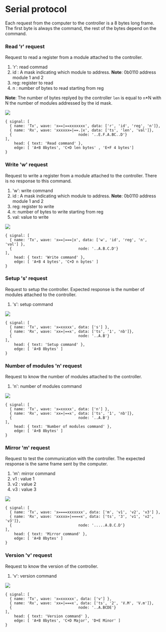 # Serial protocol
Each request from the computer to the controller is a 8 bytes long frame. The first byte is always the command, the rest of the bytes depend on the command. 

### Read 'r' request
Request to read a register from a module attached to the controller. 
1. 'r': read commad
2. id : A mask indicating which module to address. **Note**: 0b0110 address module 1 and 2
3. reg: register to read
4. n  : number of bytes to read starting from reg

**Note**: The number of bytes replyed by the controller `len` is equal to `n`*N with N the number of modules addressed by the id mask.

<img src="https://svg.wavedrom.com/{signal:[{name:'Tx',wave:'x==|==xxxxxxx',data:['r','id','reg','n']},{name:'Rx',wave:'xxxxxx=|==.|x',data:['ts','len','val']},{node:'..E.F.A.BC..D'}],head:{text:'Read command'},edge:['A+B 8bytes','C+D len bytes','E+F 4 bytes']}"/>

```wavedrom
{ signal: [
  { name: 'Tx', wave: 'x==|==xxxxxxx', data: ['r', 'id', 'reg', 'n']},
  { name: 'Rx', wave: 'xxxxxx=|==.|x', data: ['ts', 'len', 'val']},
  {                              node: '..E.F.A.BC..D'}
],
    head: { text: 'Read command' },
    edge: [ 'A+B 8bytes', 'C+D len bytes' , 'E+F 4 bytes']
}
```

### Write 'w' request
Request to write a register from a module attached to the controller. There is no response to this command.
1. 'w': write command
2. id : A mask indicating which module to address. **Note**: 0b0110 address module 1 and 2
3. reg: register to write
4. n: number of bytes to write starting from reg
5. val: value to write


<img src="https://svg.wavedrom.com/{signal:[{name:'Tx',wave:'x==|===|x',data:['w','id','reg','n','val']},{node:'..A.B.C.D'}],head:{text:'Write command'},edge:['A+B 4 bytes','C+D n bytes']}"/>

```wavedrom
{ signal: [
  { name: 'Tx', wave: 'x==|===|x', data: ['w', 'id', 'reg', 'n', 'val'] },
  {                              node: '..A.B.C.D'}
],
    head: { text: 'Write command' },
    edge: [ 'A+B 4 bytes', 'C+D n bytes' ]
}
```

### Setup 's' request
Request to setup the controller. Expected response is the number of modules attached to the controller.
1. 's': setup command

<img src="https://svg.wavedrom.com/{signal:[{name:'Tx',wave:'x=xxxxx',data:['s']},{name:'Rx',wave:'xx=|==x',data:['ts','1','nb']},{node:'..A.B'}],head:{text:'Setup command'},edge:['A+B 8bytes']}"/>

```wavedrom
{ signal: [
  { name: 'Tx', wave: 'x=xxxxx', data: ['s'] },
  { name: 'Rx', wave: 'xx=|==x', data: ['ts', '1', 'nb']},
  {                              node: '..A.B'}
],
    head: { text: 'Setup command' },
    edge: [ 'A+B 8bytes' ]
}
```

### Number of modules 'n' request
Request to know the number of modules attached to the controller.
1. 'n': number of modules command

<img src="https://svg.wavedrom.com/{signal:[{name:'Tx',wave:'x=xxxxx',data:['n']},{name:'Rx',wave:'xx=|==x',data:['ts','1','nb']},{node:'..A.B'}],head:{text:'Number of modules command'},edge:['A+B 8bytes']}"/>

```wavedrom
{ signal: [
  { name: 'Tx', wave: 'x=xxxxx', data: ['n'] },
  { name: 'Rx', wave: 'xx=|==x', data: ['ts', '1', 'nb']},
  {                              node: '..A.B'}
],
    head: { text: 'Number of modules command' },
    edge: [ 'A+B 8bytes' ]
}
```

### Mirror 'm' request
Request to test the communication with the controller. The expected response is the same frame sent by the computer.
1. 'm': mirror command
2. v1 : value 1
3. v2 : value 2
4. v3 : value 3

<img src="https://svg.wavedrom.com/{signal:[{name:'Tx',wave:'x====xxxxxxx',data:['m','v1','v2','v3']},{name:'Rx',wave:'xxxxx=|====x',data:['ts','3','v1','v2','v3']},{node:'.....A.B.C.D'}],head:{text:'Mirror command'},edge:['A+B 8bytes']}"/>

```wavedrom
{ signal: [
  { name: 'Tx', wave: 'x====xxxxxxx', data: ['m', 'v1', 'v2', 'v3'] },
  { name: 'Rx', wave: 'xxxxx=|====x', data: ['ts', '3', 'v1', 'v2', 'v3']},
  {                              node: '.....A.B.C.D'}
],
    head: { text: 'Mirror command' },
    edge: [ 'A+B 8bytes' ]
}
```

### Version 'v' request
Request to know the version of the controller.
1. 'v': version command

<img src="https://svg.wavedrom.com/{signal:[{name:'Tx',wave:'x=xxxxxx',data:['v']},{name:'Rx',wave:'xx=|===x',data:['ts','2','V.M','V.m']},{node:'..A.BCDE'}],head:{text:'Version command'},edge:['A+B 8bytes','C+D Major','D+E Minor']}"/>

```wavedrom
{ signal: [
  { name: 'Tx', wave: 'x=xxxxxx', data: ['v'] },
  { name: 'Rx', wave: 'xx=|===x', data: ['ts', '2', 'V.M', 'V.m']},
  {                              node: '..A.BCDE'}
],
    head: { text: 'Version command' },
    edge: [ 'A+B 8bytes', 'C+D Major', 'D+E Minor' ]
}
```